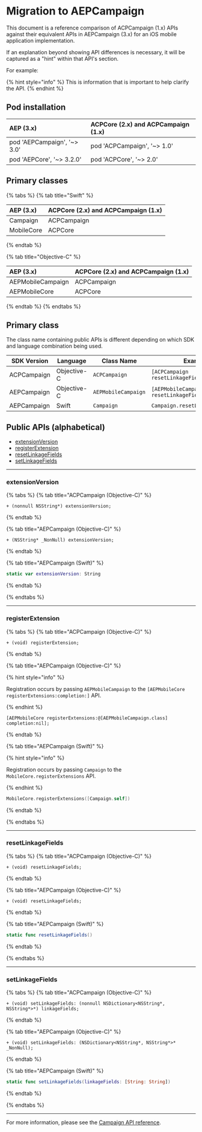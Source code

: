 # Migration to AEPCampaign

This document is a reference comparison of ACPCampaign (1.x) APIs against their equivalent APIs in AEPCampaign (3.x) for an iOS mobile application implementation.

If an explanation beyond showing API differences is necessary, it will be captured as a "hint" within that API's section.

For example:

{% hint style="info" %}
This is information that is important to help clarify the API.
{% endhint %}

## Pod installation

| AEP (3.x)                    | ACPCore (2.x) and ACPCampaign (1.x) |
| :----------------------------- | :-------------------------------------- |
| pod 'AEPCampaign', '~&gt; 3.0' | pod 'ACPCampaign', '~&gt; 1.0'          |
| pod 'AEPCore', '~&gt; 3.2.0'   | pod 'ACPCore', '~&gt; 2.0'              |

## Primary classes

{% tabs %}
{% tab title="Swift" %}

| AEP (3.x) | ACPCore (2.x) and ACPCampaign (1.x) |
| :---------- | :-------------------------------------- |
| Campaign    | ACPCampaign                             |
| MobileCore  | ACPCore                                 |

{% endtab %}

{% tab title="Objective-C" %}

| AEP (3.x)       | ACPCore (2.x) and ACPCampaign (1.x) |
| :---------------- | :-------------------------------------- |
| AEPMobileCampaign | ACPCampaign                             |
| AEPMobileCore     | ACPCore                                 |

{% endtab %}
{% endtabs %}

## Primary class

The class name containing public APIs is different depending on which SDK and language combination being used.

| SDK Version | Language    | Class Name          | Example                                   |
| ----------- | ----------- | ------------------- | ----------------------------------------- |
| ACPCampaign | Objective-C | `ACPCampaign`       | `[ACPCampaign resetLinkageFields];`       |
| AEPCampaign | Objective-C | `AEPMobileCampaign` | `[AEPMobileCampaign resetLinkageFields];` |
| AEPCampaign | Swift       | `Campaign`          | `Campaign.resetLinkageFields()`           |

## Public APIs (alphabetical)

- [extensionVersion](#extensionVersion)
- [registerExtension](#registerExtension)
- [resetLinkageFields](#resetLinkageFields)
- [setLinkageFields](#setLinkageFields)

---

### extensionVersion

{% tabs %}
{% tab title="ACPCampaign (Objective-C)" %}

```objc
+ (nonnull NSString*) extensionVersion;
```

{% endtab %}

{% tab title="AEPCampaign (Objective-C)" %}

```objc
+ (NSString* _NonNull) extensionVersion;
```

{% endtab %}

{% tab title="AEPCampaign (Swift)" %}

```swift
static var extensionVersion: String
```

{% endtab %}

{% endtabs %}

---

### registerExtension

{% tabs %}
{% tab title="ACPCampaign (Objective-C)" %}

```objc
+ (void) registerExtension;
```

{% endtab %}

{% tab title="AEPCampaign (Objective-C)" %}

{% hint style="info" %}

Registration occurs by passing `AEPMobileCampaign` to the `[AEPMobileCore registerExtensions:completion:]` API.

{% endhint %}

```objc
[AEPMobileCore registerExtensions:@[AEPMobileCampaign.class] completion:nil];
```

{% endtab %}

{% tab title="AEPCampaign (Swift)" %}

{% hint style="info" %}

Registration occurs by passing `Campaign` to the `MobileCore.registerExtensions` API.

{% endhint %}

```swift
MobileCore.registerExtensions([Campaign.self])
```

{% endtab %}

{% endtabs %}

---

### resetLinkageFields

{% tabs %}
{% tab title="ACPCampaign (Objective-C)" %}

```objc
+ (void) resetLinkageFields;
```

{% endtab %}

{% tab title="AEPCampaign (Objective-C)" %}

```objc
+ (void) resetLinkageFields;
```

{% endtab %}

{% tab title="AEPCampaign (Swift)" %}

```swift
static func resetLinkageFields()
```

{% endtab %}

{% endtabs %}

---

### setLinkageFields

{% tabs %}
{% tab title="ACPCampaign (Objective-C)" %}

```objc
+ (void) setLinkageFields: (nonnull NSDictionary<NSString*, NSString*>*) linkageFields;
```

{% endtab %}

{% tab title="AEPCampaign (Objective-C)" %}

```objc
+ (void) setLinkageFields: (NSDictionary<NSString*, NSString*>* _NonNull);
```

{% endtab %}

{% tab title="AEPCampaign (Swift)" %}

```swift
static func setLinkageFields(linkageFields: [String: String])
```

{% endtab %}

{% endtabs %}

---

For more information, please see the [Campaign API reference](https://aep-sdks.gitbook.io/docs/using-mobile-extensions/adobe-campaign-standard/adobe-campaign-standard-api-reference).